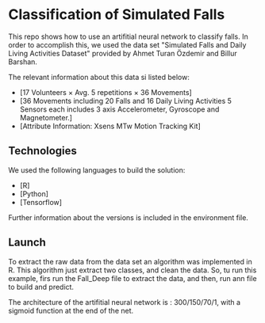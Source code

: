 # Classification of Simulated Falls 

This repo shows how to use an artifitial neural network to classify falls. In order to accomplish this, we used the data set "Simulated Falls and Daily Living Activities Dataset" provided by Ahmet Turan Özdemir and Billur Barshan.

The relevant information about this data si listed below:

* [17 Volunteers × Avg. 5 repetitions × 36 Movements]
* [36 Movements including 20 Falls and 16 Daily Living Activities 5 Sensors each includes 3 axis Accelerometer, Gyroscope and Magnetometer.]
* [Attribute Information: Xsens MTw Motion Tracking Kit]

## Technologies

We used the following languages to build the solution:

* [R]
* [Python]
* [Tensorflow]

Further information about the versions is included in the environment file.

## Launch

To extract the raw data from the data set an algorithm was implemented in R. This algorithm just extract two classes, and clean the data. So, tu run this example, firs run the Fall_Deep file to extract the data, and then, run ann file to build and predict.

The architecture of the artifitial neural network is : 300/150/70/1, with a sigmoid function at the end of the net. 